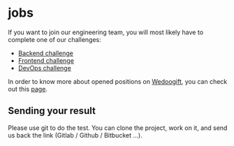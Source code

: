 # jobs
If you want to join our engineering team, you will most likely have to complete one of our challenges:

* [Backend challenge](https://gitlab.com/wedoogift-jobs/challenge/-/tree/master/backend)
* [Frontend challenge](https://gitlab.com/wedoogift-jobs/challenge/-/tree/master/frontend)
* [DevOps challenge](https://gitlab.com/wedoogift-jobs/challenge/-/tree/master/devops)

In order to know more about opened positions on [Wedoogift](https://www.wedoogift.com/), you can check out this [page](https://jobs.wedoogift.com).

## Sending your result
Please use git to do the test. You can clone the project, work on it, and send us back the link (Gitlab / Github / Bitbucket ...).
